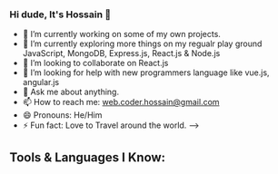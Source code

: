 ### Hi dude, It's Hossain 👋

- 🔭 I’m currently working on some of my own projects.
- 🌱 I’m currently exploring more things on my regualr play ground JavaScript, MongoDB, Express.js, React.js & Node.js
- 👯 I’m looking to collaborate on React.js
- 🤔 I’m looking for help with new programmers language like vue.js, angular.js
- 💬 Ask me about anything.
- 📫 How to reach me: web.coder.hossain@gmail.com
- 😄 Pronouns: He/Him
- ⚡ Fun fact: Love to Travel around the world.
-->

## Tools & Languages I Know:
